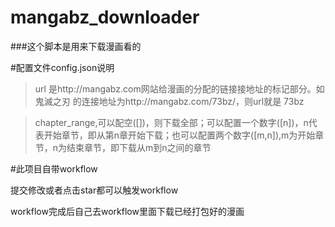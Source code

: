 # mangabz_downloader
###这个脚本是用来下载漫画看的

#配置文件config.json说明
>url 是http://mangabz.com网站给漫画的分配的链接接地址的标记部分。如 鬼滅之刃 的连接地址为http://mangabz.com/73bz/，则url就是 73bz


>chapter_range,可以配空([])，则下载全部；可以配置一个数字([n])，n代表开始章节，即从第n章开始下载；也可以配置两个数字([m,n]),m为开始章节，n为结束章节，即下载从m到n之间的章节

#此项目自带workflow

提交修改或者点击star都可以触发workflow 

workflow完成后自己去workflow里面下载已经打包好的漫画

